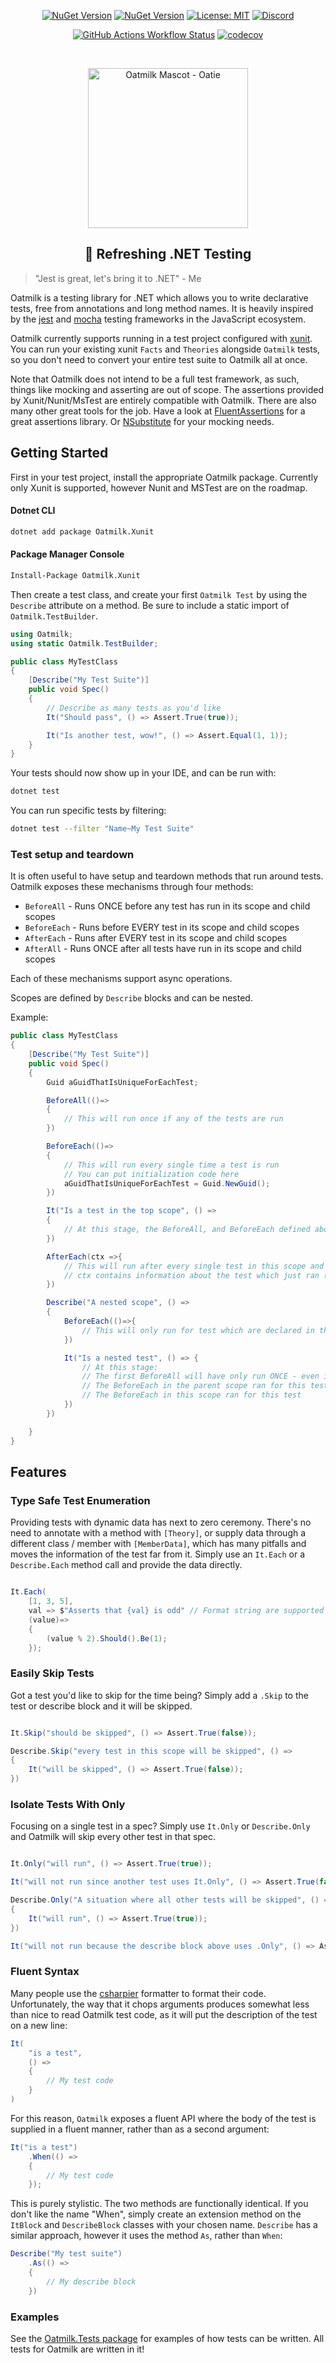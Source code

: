 <p align="center"><a href="https://www.nuget.org/packages/Oatmilk/"><img src="https://img.shields.io/nuget/v/Oatmilk?style=flat&label=Oatmilk" alt="NuGet Version"></a>
<a href="https://www.nuget.org/packages/Oatmilk.Xunit/"><img alt="NuGet Version" src="https://img.shields.io/nuget/v/Oatmilk.Xunit?style=flat&label=Oatmilk.Xunit"></a>
<a href="https://opensource.org/licenses/MIT" rel="nofollow"><img alt="License: MIT" src="https://img.shields.io/badge/License-MIT-yellow.svg"></a>
<a href="https://discord.gg/QbmMq6snYg"><img src="https://img.shields.io/discord/1267395588513726605?logo=discord" alt="Discord"/>
</p>
<p align="center"><a href="https://github.com/LiamMorrow/Oatmilk/actions"><img src="https://img.shields.io/github/actions/workflow/status/LiamMorrow/Oatmilk/build.yml" alt="GitHub Actions Workflow Status"></a>
<a href="https://codecov.io/github/LiamMorrow/Oatmilk"><img alt="codecov" src="https://codecov.io/github/LiamMorrow/Oatmilk/graph/badge.svg?token=5UVDXIJVGV"></a></p>
<!-- A spacer -->
<p>&nbsp;</p>

<p align="center"><img alt="Oatmilk Mascot - Oatie" src="./Assets/Oatie.png" width=256/></p>

<h2 align="center">🥛 Refreshing .NET Testing</h2>

> "Jest is great, let's bring it to .NET" - Me

Oatmilk is a testing library for .NET which allows you to write declarative tests, free from annotations and long method names. It is heavily inspired by the [jest](https://github.com/jestjs/jest) and [mocha](https://github.com/mochajs/mocha) testing frameworks in the JavaScript ecosystem.

Oatmilk currently supports running in a test project configured with [xunit](https://github.com/xunit/xunit). You can run your existing xunit `Facts` and `Theories` alongside `Oatmilk` tests, so you don't need to convert your entire test suite to Oatmilk all at once.

Note that Oatmilk does not intend to be a full test framework, as such, things like mocking and asserting are out of scope. The assertions provided by Xunit/Nunit/MsTest are entirely compatible with Oatmilk. There are also many other great tools for the job. Have a look at [FluentAssertions](https://github.com/fluentassertions/fluentassertions) for a great assertions library. Or [NSubstitute](https://nsubstitute.github.io/) for your mocking needs.

## Getting Started

First in your test project, install the appropriate Oatmilk package. Currently only Xunit is supported, however Nunit and MSTest are on the roadmap.

#### Dotnet CLI

```bash
dotnet add package Oatmilk.Xunit
```

#### Package Manager Console

```bash
Install-Package Oatmilk.Xunit
```

Then create a test class, and create your first `Oatmilk Test` by using the `Describe` attribute on a method. Be sure to include a static import of `Oatmilk.TestBuilder`.

```csharp
using Oatmilk;
using static Oatmilk.TestBuilder;

public class MyTestClass
{
    [Describe("My Test Suite")]
    public void Spec()
    {
        // Describe as many tests as you'd like
        It("Should pass", () => Assert.True(true));

        It("Is another test, wow!", () => Assert.Equal(1, 1));
    }
}

```

Your tests should now show up in your IDE, and can be run with:

```bash
dotnet test
```

You can run specific tests by filtering:

```bash
dotnet test --filter "Name~My Test Suite"
```

### Test setup and teardown

It is often useful to have setup and teardown methods that run around tests.
Oatmilk exposes these mechanisms through four methods:

- `BeforeAll` - Runs ONCE before any test has run in its scope and child scopes
- `BeforeEach` - Runs before EVERY test in its scope and child scopes
- `AfterEach` - Runs after EVERY test in its scope and child scopes
- `AfterAll` - Runs ONCE after all tests have run in its scope and child scopes

Each of these mechanisms support async operations.

Scopes are defined by `Describe` blocks and can be nested.

Example:

```cs
public class MyTestClass
{
    [Describe("My Test Suite")]
    public void Spec()
    {
        Guid aGuidThatIsUniqueForEachTest;

        BeforeAll(()=>
        {
            // This will run once if any of the tests are run
        })

        BeforeEach(()=>
        {
            // This will run every single time a test is run
            // You can put initialization code here
            aGuidThatIsUniqueForEachTest = Guid.NewGuid();
        })

        It("Is a test in the top scope", () =>
        {
            // At this stage, the BeforeAll, and BeforeEach defined above will have run for this test
        })

        AfterEach(ctx =>{
            // This will run after every single test in this scope and child scopes
            // ctx contains information about the test which just ran (did it pass?)
        })

        Describe("A nested scope", () =>
        {
            BeforeEach(()=>{
                // This will only run for test which are declared in this scope, or any scopes declared WITHIN this scope
            })

            It("Is a nested test", () => {
                // At this stage:
                // The first BeforeAll will have only run ONCE - even if we are running both tests
                // The BeforeEach in the parent scope ran for this test
                // The BeforeEach in this scope ran for this test
            })
        })

    }
}

```

## Features

### Type Safe Test Enumeration

Providing tests with dynamic data has next to zero ceremony. There's no need to annotate with a method with `[Theory]`, or supply data through a different class / member with `[MemberData]`, which has many pitfalls and moves the information of the test far from it. Simply use an `It.Each` or a `Describe.Each` method call and provide the data directly.

```cs

It.Each(
    [1, 3, 5],
    val => $"Asserts that {val} is odd" // Format string are supported as well: "{0} is odd",
    (value)=>
    {
        (value % 2).Should().Be(1);
    });
```

### Easily Skip Tests

Got a test you'd like to skip for the time being? Simply add a `.Skip` to the test or describe block and it will be skipped.

```cs

It.Skip("should be skipped", () => Assert.True(false));

Describe.Skip("every test in this scope will be skipped", () =>
{
    It("will be skipped", () => Assert.True(false));
})

```

### Isolate Tests With Only

Focusing on a single test in a spec? Simply use `It.Only` or `Describe.Only` and Oatmilk will skip every other test in that spec.

```cs

It.Only("will run", () => Assert.True(true));

It("will not run since another test uses It.Only", () => Assert.True(false));

```

```cs
Describe.Only("A situation where all other tests will be skipped", () =>
{
    It("will run", () => Assert.True(true));
})

It("will not run because the describe block above uses .Only", () => Assert.True(false));

```

### Fluent Syntax

Many people use the [csharpier](https://github.com/belav/csharpier) formatter to format their code. Unfortunately, the way that it chops arguments produces somewhat less than nice to read Oatmilk test code, as it will put the description of the test on a new line:

```cs
It(
    "is a test",
    () =>
    {
        // My test code
    }
)

```

For this reason, `Oatmilk` exposes a fluent API where the body of the test is supplied in a fluent manner, rather than as a second argument:

```cs
It("is a test")
    .When(() =>
    {
        // My test code
    });
```

This is purely stylistic. The two methods are functionally identical. If you don't like the name "When", simply create an extension method on the `ItBlock` and `DescribeBlock` classes with your chosen name. `Describe` has a similar approach, however it uses the method `As`, rather than `When`:

```cs
Describe("My test suite")
    .As(() =>
    {
        // My describe block
    })
```

### Examples

See the [Oatmilk.Tests package](./Oatmilk.Tests/) for examples of how tests can be written. All tests for Oatmilk are written in it!
